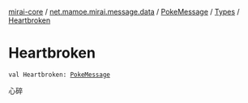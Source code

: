 [mirai-core](../../../index.md) / [net.mamoe.mirai.message.data](../../index.md) / [PokeMessage](../index.md) / [Types](index.md) / [Heartbroken](./-heartbroken.md)

# Heartbroken

`val Heartbroken: `[`PokeMessage`](../index.md)

心碎

